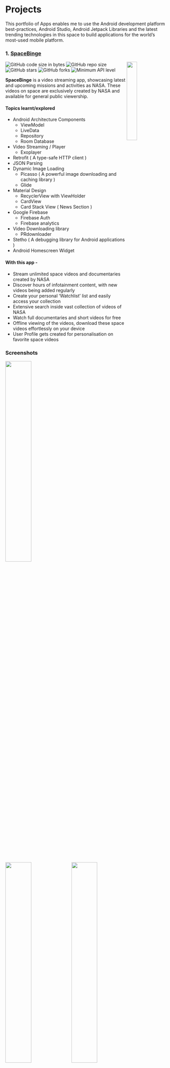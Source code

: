 # Projects

This portfolio of Apps enables me to use the Android development platform best-practices, Android Studio, Android Jetpack Libraries and the latest trending technologies in this space to build applications for the world’s most-used mobile platform.

### 1. [SpaceBinge](https://github.com/thatsabhi22/spacebinge-app)

<image align="right" src="https://github.com/thatsabhi22/spacebinge-app/blob/master/app/src/main/res/mipmap-xxxhdpi/ic_launcher.png" width="25%"/>

![GitHub code size in bytes](https://img.shields.io/github/languages/code-size/thatsabhi22/spacebinge-app) ![GitHub repo size](https://img.shields.io/github/repo-size/thatsabhi22/spacebinge-app)![GitHub stars](https://img.shields.io/github/stars/thatsabhi22/spacebinge-app?style=social)  ![GitHub forks](https://img.shields.io/github/forks/thatsabhi22/spacebinge-app?style=social)  ![Minimum API level](https://img.shields.io/badge/API-21+-yellow)

**SpaceBinge** is a video streaming app, showcasing latest and upcoming missions and activities as NASA. These videos on space are exclusively created by NASA and available for general public viewership.

#### Topics learnt/explored
* Android Architecture Components
  * ViewModel
  * LiveData
  * Repository
  * Room Database
* Video Streaming / Player
  * Exoplayer
* Retrofit ( A type-safe HTTP client )
* JSON Parsing
* Dynamic Image Loading
  * Picasso ( A powerful image downloading and caching library )
  * Glide
* Material Design
  * RecyclerView with ViewHolder
  * CardView
  * Card Stack View ( News Section )
* Google Firebase
  * Firebase Auth
  * Firebase analytics
* Video Downloading library
  * PRdownloader
* Stetho ( A debugging library for Android applications )
* Android Homescreen Widget

#### With this app -
- Stream unlimited space videos and documentaries created by NASA
- Discover hours of infotainment content, with new videos being added regularly
- Create your personal ‘Watchlist’ list and easily access your collection
- Extensive search inside vast collection of videos of NASA
- Watch full documentaries and short videos for free
- Offline viewing of the videos, download these space videos effortlessly on your device
- User Profile gets created for personalisation on favorite space videos

### Screenshots
<img src="https://github.com/thatsabhi22/spacebinge-app/blob/master/Screenshots/s1.png" width="40%"/><img src="https://github.com/thatsabhi22/spacebinge-app/blob/master/Screenshots/s2.png" width="40%"/> <img src="https://github.com/thatsabhi22/spacebinge-app/blob/master/Screenshots/s3.png" width="40%"/><img src="https://github.com/thatsabhi22/spacebinge-app/blob/master/Screenshots/s4.png" width="40%"/><img src="https://github.com/thatsabhi22/spacebinge-app/blob/master/Screenshots/s5.png" width="40%"/><img src="https://github.com/thatsabhi22/spacebinge-app/blob/master/Screenshots/s6.png" width="40%"/><img src="https://github.com/thatsabhi22/spacebinge-app/blob/master/Screenshots/s7.png" width="40%"/><img src="https://github.com/thatsabhi22/spacebinge-app/blob/master/Screenshots/s8.png" width="60%"/><img src="https://github.com/thatsabhi22/spacebinge-app/blob/master/Screenshots/s9.png" width="40%"/><img src="https://github.com/thatsabhi22/spacebinge-app/blob/master/Screenshots/s10.png" width="40%"/>


### 2. [Baking App](https://github.com/thatsabhi22/baking-app)

<image align="right" src="https://github.com/thatsabhi22/baking-app/blob/master/app/src/main/res/mipmap-xxxhdpi/ic_launcher.png" width="25%"/>

![GitHub code size in bytes](https://img.shields.io/github/languages/code-size/thatsabhi22/baking-app) ![GitHub repo size](https://img.shields.io/github/repo-size/thatsabhi22/baking-app)![GitHub stars](https://img.shields.io/github/stars/thatsabhi22/baking-app?style=social)  ![GitHub forks](https://img.shields.io/github/forks/thatsabhi22/baking-app?style=social)  ![Minimum API level](https://img.shields.io/badge/API-21+-yellow)

**Baking App** app will allow a user to select a recipe and see video-guided steps for how to complete it. It requests the data from Internet in form of JSON. The JSON file contains the recipes' instructions, ingredients, videos and images you will need to complete this project. Don’t assume that all steps of the recipe have a video. Some may have a video, an image, or no visual media at all. This app makes use of fragments very efficiently on the tablet as well as phone screen.
The fragments functionalities are being re-used in both screens.

#### Topics learnt/explored
- Fragments
- Exoplayer
- Widgets
- ButterKnife
- Retrofit ( A type-safe HTTP client )
- Scrolling Activity
- Material Design
- JSON Parsing
- RecyclerView with ViewHolder
- Cardview
- Espresso

#### This app will:
* Use **MediaPlayer/Exoplayer** to display videos.
* Handle error cases in Android.
* Add a widget to your app experience.
* Leverage a third-party library in your app.
* Use Fragments to create a responsive design that works on phones and tablets.
 

### Screenshots
<img src="https://github.com/thatsabhi22/baking-app/blob/master/Screenshots/t1.png" width="40%"/><img src="https://github.com/thatsabhi22/baking-app/blob/master/Screenshots/t2.png" width="40%"/> <img src="https://github.com/thatsabhi22/baking-app/blob/master/Screenshots/t3.png" width="40%"/><img src="https://github.com/thatsabhi22/baking-app/blob/master/Screenshots/t4.png" width="40%"/><img src="https://github.com/thatsabhi22/baking-app/blob/master/Screenshots/s1.png" width="40%"/><img src="https://github.com/thatsabhi22/baking-app/blob/master/Screenshots/s2.png" width="40%"/><img src="https://github.com/thatsabhi22/baking-app/blob/master/Screenshots/s3.png" width="40%"/><img src="https://github.com/thatsabhi22/baking-app/blob/master/Screenshots/s4.png" width="40%"/><img src="https://github.com/thatsabhi22/baking-app/blob/master/Screenshots/s5.png" width="40%"/><img src="https://github.com/thatsabhi22/baking-app/blob/master/Screenshots/s6.png" width="40%"/><img src="https://github.com/thatsabhi22/baking-app/blob/master/Screenshots/s7.png" width="40%"/><img src="https://github.com/thatsabhi22/baking-app/blob/master/Screenshots/s8.png" width="40%"/><img src="https://github.com/thatsabhi22/baking-app/blob/master/Screenshots/s9.png" width="40%"/>


### 3. [Joke Telling App](https://github.com/thatsabhi22/joke-telling-app)

<image align="right" src="https://github.com/thatsabhi22/joke-telling-app/blob/master/app/src/main/res/mipmap-xxxhdpi/ic_launcher.png" width="25%"/>

![GitHub code size in bytes](https://img.shields.io/github/languages/code-size/thatsabhi22/joke-telling-app) ![GitHub repo size](https://img.shields.io/github/repo-size/thatsabhi22/joke-telling-app)![GitHub stars](https://img.shields.io/github/stars/thatsabhi22/joke-telling-app?style=social)  ![GitHub forks](https://img.shields.io/github/forks/thatsabhi22/joke-telling-app?style=social)  ![Minimum API level](https://img.shields.io/badge/API-21+-yellow)

**Joke Telling App** App retrieves jokes from Google Cloud Endpoints module and displays them via an Activity from the Android Library.

#### Topics learnt/explored
* Multi-Module Application
* Google Ads
* Java Libraries
* Android Libraries
* Google app engine
* Android Flavors (Paid/Free)

#### This app contains 4 main components:
- A Java library for supplying jokes
- An Android library with an activity that displays jokes passed to it as intent extras.
- A Google Cloud Endpoints module that supplies jokes from the Java library. Project loads jokes from GCE module via an async task.
- Connected tests to verify that the async task is indeed loading jokes.
- Paid/free flavors. The paid flavor has no ads, and no unnecessary dependencies.

### Screenshots
<img src="https://github.com/thatsabhi22/joke-telling-app/blob/master/Screenshots/s1.png" width="40%"/><img src="https://github.com/thatsabhi22/joke-telling-app/blob/master/Screenshots/s2.png" width="40%"/> <img src="https://github.com/thatsabhi22/joke-telling-app/blob/master/Screenshots/s3.png" width="40%"/><img src="https://github.com/thatsabhi22/joke-telling-app/blob/master/Screenshots/s4.png" width="60%"/>

### 4. [Popular Movies, Stage 1](https://github.com/thatsabhi22/popular-movies-1-app)

<image align="right" src="https://github.com/thatsabhi22/popular-movies-1-app/blob/master/app/src/main/res/mipmap-xxxhdpi/ic_launcher.png" width="25%"/>

![GitHub code size in bytes](https://img.shields.io/github/languages/code-size/thatsabhi22/popular-movies-1-app) ![GitHub repo size](https://img.shields.io/github/repo-size/thatsabhi22/popular-movies-1-app)
![GitHub stars](https://img.shields.io/github/stars/thatsabhi22/popular-movies-1-app?style=social)  ![GitHub forks](https://img.shields.io/github/forks/thatsabhi22/popular-movies-1-app?style=social)  ![Minimum API level](https://img.shields.io/badge/API-21+-yellow)

**Popular Movies, Stage 1** app helps users discover popular and recent movies. It requests the data from Internet on MoviesDB API and this ensures data is latest and updated.

#### Topics learnt/explored
- Picasso
- AsyncTask Loader
- JSON Parsing
- RecyclerView with ViewHolder
- Grid Layout

#### This app will:
* Present the user with a grid arrangement of movie posters upon launch.
* Allow your user to change sort order via a setting:
    * The sort order can be by most popular or by highest-rated
* Allow the user to tap on a movie poster and transition to a details screen with additional information.
* Fetch data from the Internet with theMovieDB API.
* Use adapters and custom list layouts to populate list views.
* Incorporate libraries to simplify the amount of code you need to write 

### Screenshots
<img src="https://github.com/thatsabhi22/popular-movies-1-app/blob/master/Screenshots/1.png" width="40%"/><img src="https://github.com/thatsabhi22/popular-movies-1-app/blob/master/Screenshots/2.png" width="40%"/> <img src="https://github.com/thatsabhi22/popular-movies-1-app/blob/master/Screenshots/3.png" width="40%"/><img src="https://github.com/thatsabhi22/popular-movies-1-app/blob/master/Screenshots/4.png" width="40%"/>


### 5. [Popular Movies, Stage 2](https://github.com/thatsabhi22/popular-movies-app)

<image align="right" src="https://github.com/thatsabhi22/popular-movies-app/blob/master/app/src/main/res/mipmap-xxxhdpi/ic_launcher.png" width="25%"/>

![GitHub code size in bytes](https://img.shields.io/github/languages/code-size/thatsabhi22/popular-movies-app) ![GitHub repo size](https://img.shields.io/github/repo-size/thatsabhi22/popular-movies-app)
![GitHub stars](https://img.shields.io/github/stars/thatsabhi22/popular-movies-app?style=social)  ![GitHub forks](https://img.shields.io/github/forks/thatsabhi22/popular-movies-app?style=social)  ![Minimum API level](https://img.shields.io/badge/API-21+-yellow)

**Popular Movies, Stage 2** app add additional functionality to the app built in Stage 1

#### Topics learnt/explored
- Android Architecture Components 
  - ViewModel 
  - LiveData
  - Repository 
  - Room Database
- Retrofit ( A type-safe HTTP client )
- Picasso ( A powerful image downloading and caching library )
- Stetho ( A debugging library for Android applications )
- Scrolling Activity
- Material Design
- JSON Parsing
- RecyclerView with ViewHolder

#### This app will:
 * Allow users to view and play trailers (either in the youtube app or a web browser).
 * Allow users to read reviews of a selected movie.
 * Allow users to mark a movie as a favorite in the details view by tapping a button (star).
 * Make use of **Android Architecture Components (Room, LiveData, ViewModel and Lifecycle)** to create a robust an efficient application.
 * Create a database using **Room** to store the names and ids of the user's favorite movies (and optionally, the rest of the information needed to display their favorites collection while offline).
 * Modify the existing sorting criteria for the main view to include an additional pivot to show their favorites collection.

### Screenshots
<img src="https://github.com/thatsabhi22/popular-movies-app/blob/master/Screenshots/1.png" width="40%"/><img src="https://github.com/thatsabhi22/popular-movies-app/blob/master/Screenshots/2.png" width="40%"/> <img src="https://github.com/thatsabhi22/popular-movies-app/blob/master/Screenshots/3.png" width="40%"/><img src="https://github.com/thatsabhi22/popular-movies-app/blob/master/Screenshots/4.png" width="40%"/><img src="https://github.com/thatsabhi22/popular-movies-app/blob/master/Screenshots/5.png" width="40%"/><img src="https://github.com/thatsabhi22/popular-movies-app/blob/master/Screenshots/6.png" width="40%"/><img src="https://github.com/thatsabhi22/popular-movies-app/blob/master/Screenshots/7.png" width="40%"/><img src="https://github.com/thatsabhi22/popular-movies-app/blob/master/Screenshots/8.png" width="40%"/><img src="https://github.com/thatsabhi22/popular-movies-app/blob/master/Screenshots/9.png" width="40%"/>


### 6. [XYZ Reader App](https://github.com/thatsabhi22/xyz-reader-app)

<image align="right" src="https://github.com/thatsabhi22/xyz-reader-app/blob/master/XYZReader/src/main/res/mipmap-xxxhdpi/ic_launcher.png" width="25%"/>

![GitHub code size in bytes](https://img.shields.io/github/languages/code-size/thatsabhi22/xyz-reader-app) ![GitHub repo size](https://img.shields.io/github/repo-size/thatsabhi22/xyz-reader-app)![GitHub stars](https://img.shields.io/github/stars/thatsabhi22/xyz-reader-app?style=social)  ![GitHub forks](https://img.shields.io/github/forks/thatsabhi22/xyz-reader-app?style=social)  ![Minimum API level](https://img.shields.io/badge/API-21+-yellow)

**XYZ Reader App** is a redesign of app to follow the Material Design guidelines and translate a set of static design mocks to a living and breathing app.

#### Topics learnt/explored
* Understand the fundamentals of Android design.
* Apply Material Design guidelines to a mobile application.
* Separate an interface into surfaces.
* Effectively use transitions and motion.
* Using Adaptive design for different screen sizes
* Picasso Library for Images

### Screenshots
&nbsp;
<img src="https://github.com/thatsabhi22/xyz-reader-app/blob/master/Screenshots/s1.png" width="40%"/><img src="https://github.com/thatsabhi22/xyz-reader-app/blob/master/Screenshots/s2.png" width="40%"/> <img src="https://github.com/thatsabhi22/xyz-reader-app/blob/master/Screenshots/s3.png" width="40%"/>

### 7. [Sandwich Club App](https://github.com/thatsabhi22/sandwich-club-app)

<image align="right" src="https://github.com/thatsabhi22/sandwich-club-app/blob/master/app/src/main/res/mipmap-xxxhdpi/ic_launcher.png" width="25%"/>

![GitHub code size in bytes](https://img.shields.io/github/languages/code-size/thatsabhi22/sandwich-club-app) ![GitHub repo size](https://img.shields.io/github/repo-size/thatsabhi22/sandwich-club-app)
![GitHub stars](https://img.shields.io/github/stars/thatsabhi22/sandwich-club-app?style=social)  ![GitHub forks](https://img.shields.io/github/forks/thatsabhi22/sandwich-club-app?style=social)  ![Minimum API level](https://img.shields.io/badge/API-21+-yellow)

**Sandwich Club app** to show the details of each sandwich once it is selected.

Building a layout and populating its fields from data received as JSON is a common task for Android Developers. Although JSON parsing is usually done using libraries, writing the JSON parsing for this project will help you to better understand how it is processed.

#### Topics learnt/explored
* JSON parsing to a model object
* Design an activity layout
* Populate all fields in the layout accordingly

#### Review from the Reviewer (Udacity)
<p align="left">
<image src="https://github.com/thatsabhi22/sandwich-club-app/blob/master/SandwichClubReview.png" width="35%"/>
</p>

---

## License

```
Copyright 2020 Abhijeet Singh Chouhan

Licensed under the Apache License, Version 2.0 (the "License"); 
you may not use this file except in compliance with the License. 
You may obtain a copy of the License at

   http://www.apache.org/licenses/LICENSE-2.0
   
Unless required by applicable law or agreed to in writing, software
distributed under the License is distributed on an "AS IS" BASIS,
WITHOUT WARRANTIES OR CONDITIONS OF ANY KIND, either express or implied.
See the License for the specific language governing permissions and
limitations under the License.
```

